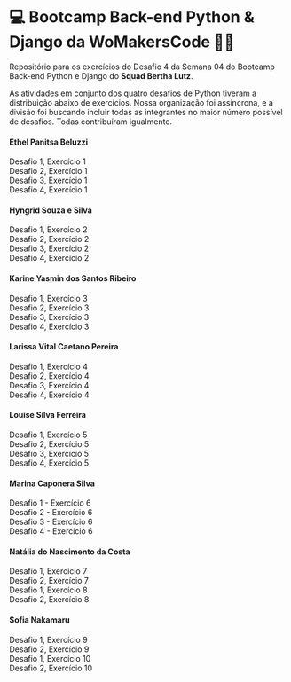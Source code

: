 # 💻 Bootcamp Back-end Python & Django da WoMakersCode 👩‍💻

Repositório para os exercícios do Desafio 4 da Semana 04 do Bootcamp Back-end Python e Django do **Squad Bertha Lutz**.

As atividades em conjunto dos quatro desafios de Python tiveram a distribuição abaixo de exercícios. Nossa organização foi assíncrona, e a divisão foi buscando incluir todas as integrantes no maior número possível de desafios. Todas contribuíram igualmente.


#### Ethel Panitsa Beluzzi

Desafio 1, Exercício 1 <br>
Desafio 2, Exercício 1 <br>
Desafio 3, Exercício 1 <br>
Desafio 4, Exercício 1 <br>


#### Hyngrid Souza e Silva

Desafio 1, Exercício 2 <br>
Desafio 2, Exercício 2 <br>
Desafio 3, Exercício 2 <br>
Desafio 4, Exercício 2 <br>


#### Karine Yasmin dos Santos Ribeiro

Desafio 1, Exercício 3 <br>
Desafio 2, Exercício 3 <br>
Desafio 3, Exercício 3 <br>
Desafio 4, Exercício 3 <br>


#### Larissa Vital Caetano Pereira

Desafio 1, Exercício 4 <br>
Desafio 2, Exercício 4 <br>
Desafio 3, Exercício 4 <br>
Desafio 4, Exercício 4 <br>


#### Louise Silva Ferreira

Desafio 1, Exercício 5 <br>
Desafio 2, Exercício 5 <br>
Desafio 3, Exercício 5 <br>
Desafio 4, Exercício 5 <br>


#### Marina Caponera Silva

Desafio 1 - Exercício 6<br>
Desafio 2 - Exercício 6<br>
Desafio 3 - Exercício 6<br>
Desafio 4 - Exercício 6<br>


#### Natália do Nascimento da Costa

Desafio 1, Exercício 7<br>
Desafio 2, Exercício 7<br>
Desafio 1, Exercício 8<br>
Desafio 2, Exercício 8<br>


#### Sofia Nakamaru

Desafio 1, Exercício 9 <br>
Desafio 2, Exercício 9 <br>
Desafio 1, Exercício 10 <br>
Desafio 2, Exercício 10 <br>
